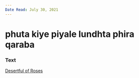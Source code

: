 ```yaml
---
Date Read: July 30, 2021
---
```


# phuta kiye piyale lundhta phira qaraba

### Text
[Desertful of Roses](http://www.columbia.edu/itc/mealac/pritchett/00garden/00c/0060/index_0060.html)

